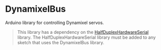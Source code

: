 # DynamixelBus
Arduino library for controlling Dynamixel servos.
> This library has a dependency on the [HalfDuplexHardwareSerial](https://github.com/gbumgard/HalfDuplexHardwareSerial) library. The HalfDuplexHardwareSerial library must be added to any sketch that uses the DynamixelBus library.
